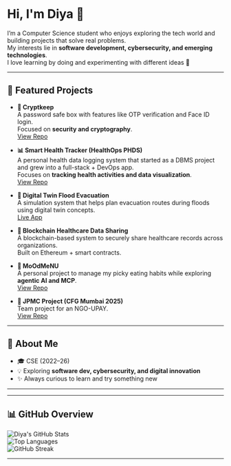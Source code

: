 # Hi, I'm Diya 👋

I’m a Computer Science student who enjoys exploring the tech world and building projects that solve real problems.  
My interests lie in **software development, cybersecurity, and emerging technologies**.  
I love learning by doing and experimenting with different ideas 🚀  

---

## 🌟 Featured Projects

- **🔑 Cryptkeep**  
  A password safe box with features like OTP verification and Face ID login.  
  Focused on **security and cryptography**.  
  [View Repo](https://github.com/anisha816303/cryptkeep.git)

- **📊 Smart Health Tracker (HealthOps PHDS)**  
  A personal health data logging system that started as a DBMS project and grew into a full-stack + DevOps app.  
  Focuses on **tracking health activities and data visualization**.  
  [View Repo](https://github.com/dicoder4/healthops-phds.git)

- **🌊 Digital Twin Flood Evacuation**  
  A simulation system that helps plan evacuation routes during floods using digital twin concepts.  
  [Live App](https://digital-twin-flood-evacuation.streamlit.app/)

- **🏥 Blockchain Healthcare Data Sharing**  
  A blockchain-based system to securely share healthcare records across organizations.  
  Built on Ethereum + smart contracts.  

- **🍴 MoOdMeNU**  
  A personal project to manage my picky eating habits while exploring **agentic AI and MCP**.  
  [View Repo](https://github.com/dicoder4/MoOdMeNU)

- **💼 JPMC Project (CFG Mumbai 2025)**  
  Team project for an NGO-UPAY.  
  [View Repo](https://github.com/cfgmumbai25/Team-16.git)

---

## 🌱 About Me

- 🎓 CSE (2022–26)  
- 💡 Exploring **software dev, cybersecurity, and digital innovation**  
- ✨ Always curious to learn and try something new  

---

---

## 📊 GitHub Overview  

![Diya's GitHub Stats](https://github-readme-stats.vercel.app/api?username=dicoder4&show_icons=true&theme=tokyonight)  
![Top Languages](https://github-readme-stats.vercel.app/api/top-langs/?username=dicoder4&layout=compact&theme=tokyonight)  
![GitHub Streak](https://github-readme-streak-stats.herokuapp.com/?user=dicoder4&theme=tokyonight)  

---
